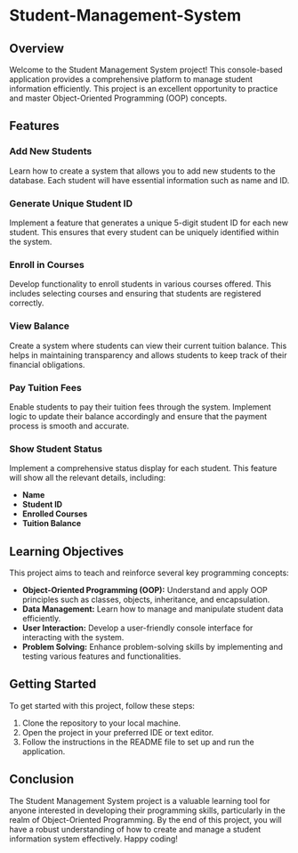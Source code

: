 # Student-Management-System
## Overview

Welcome to the Student Management System project! This console-based application provides a comprehensive platform to manage student information efficiently. This project is an excellent opportunity to practice and master Object-Oriented Programming (OOP) concepts.

## Features

### Add New Students
Learn how to create a system that allows you to add new students to the database. Each student will have essential information such as name and ID.

### Generate Unique Student ID
Implement a feature that generates a unique 5-digit student ID for each new student. This ensures that every student can be uniquely identified within the system.

### Enroll in Courses
Develop functionality to enroll students in various courses offered. This includes selecting courses and ensuring that students are registered correctly.

### View Balance
Create a system where students can view their current tuition balance. This helps in maintaining transparency and allows students to keep track of their financial obligations.

### Pay Tuition Fees
Enable students to pay their tuition fees through the system. Implement logic to update their balance accordingly and ensure that the payment process is smooth and accurate.

### Show Student Status
Implement a comprehensive status display for each student. This feature will show all the relevant details, including:
- **Name**
- **Student ID**
- **Enrolled Courses**
- **Tuition Balance**

## Learning Objectives

This project aims to teach and reinforce several key programming concepts:
- **Object-Oriented Programming (OOP):** Understand and apply OOP principles such as classes, objects, inheritance, and encapsulation.
- **Data Management:** Learn how to manage and manipulate student data efficiently.
- **User Interaction:** Develop a user-friendly console interface for interacting with the system.
- **Problem Solving:** Enhance problem-solving skills by implementing and testing various features and functionalities.

## Getting Started

To get started with this project, follow these steps:
1. Clone the repository to your local machine.
2. Open the project in your preferred IDE or text editor.
3. Follow the instructions in the README file to set up and run the application.

## Conclusion

The Student Management System project is a valuable learning tool for anyone interested in developing their programming skills, particularly in the realm of Object-Oriented Programming. By the end of this project, you will have a robust understanding of how to create and manage a student information system effectively. Happy coding!
